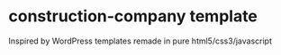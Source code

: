 # construction-company template

Inspired by WordPress templates remade in pure html5/css3/javascript
